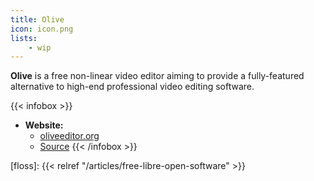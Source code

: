 ```yaml
---
title: Olive
icon: icon.png
lists:
    - wip
---
```


**Olive** is a free non-linear video editor aiming to provide a fully-featured alternative to high-end professional video editing software.

{{< infobox >}}
- **Website:**
    - [oliveeditor.org](https://www.olivevideoeditor.org/)
    - [Source](https://github.com/olive-editor/olive)
{{< /infobox >}}

[floss]: {{< relref "/articles/free-libre-open-software" >}}
